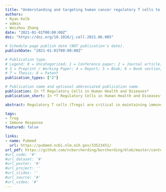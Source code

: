 ```yaml
---
title: "Understanding and targeting human cancer regulatory T cells to improve therapy"
authors:
- Ryan Kolb
- admin
- Weizhou Zhang
date: "2021-01-01T00:00:00Z"
doi: "https://doi.org/10.1016/j.cell.2021.06.005"

# Schedule page publish date (NOT publication's date).
publishDate: "2021-01-01T00:00:00Z"

# Publication type.
# Legend: 0 = Uncategorized; 1 = Conference paper; 2 = Journal article;
# 3 = Preprint / Working Paper; 4 = Report; 5 = Book; 6 = Book section;
# 7 = Thesis; 8 = Patent
publication_types: ["2"]

# Publication name and optional abbreviated publication name.
publication: In *T Regulatory Cells in Human Health and Diseases*
publication_short: In *T Regulatory Cells in Human Health and Diseases*

abstract: Regulatory T cells (Tregs) are critical in maintaining immune homeostasis under various pathophysiological conditions. A growing body of evidence demonstrates that Tregs play an important role in cancer progression and that they do so by suppressing cancer-directed immune responses. Tregs have been targeted for destruction by exploiting antibodies against and small-molecule inhibitors of several molecules that are highly expressed in Tregs-including immune checkpoint molecules, chemokine receptors, and metabolites. To date, these strategies have had only limited antitumor efficacy, yet they have also created significant risk of autoimmunity because most of them do not differentiate Tregs in tumors from those in normal tissues. Currently, immune checkpoint inhibitor (ICI)-based cancer immunotherapies have revolutionized cancer treatment, but the resistance to ICI is common and the elevation of Tregs is one of the most important mechanisms. Therapeutic strategies that can selectively eliminate Tregs in the tumor (i.e. therapies that do not run the risk of causing autoimmunity by affecting normal tissue), are urgently needed for the development of cancer immunotherapies. This chapter discusses specific properties of human Tregs under the context of cancer and the various ways to target Treg for cancer immunotherapy.

tags:
- Treg
- Immune Response
featured: false

links:
- name: Pubmed
  url: https://pubmed.ncbi.nlm.nih.gov/33523451/
url_pdf: https://github.com/ncborcherding/borcherding/blob/master/content/publication/kolb2021understanding/kolb2021understanding.pdf
#url_code: '#'
#url_dataset: '#'
#url_poster: '#'
#url_project: ''
#url_slides: ''
#url_source: '#'
#url_video: '#'
---
```


